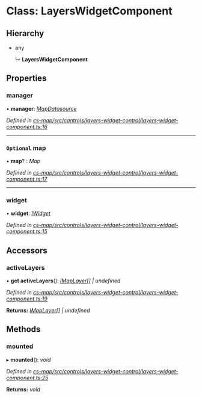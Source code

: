 # Class: LayersWidgetComponent

## Hierarchy

* any

  ↳ **LayersWidgetComponent**

## Properties

###  manager

• **manager**: *[MapDatasource](_cs_map_src_datasources_map_datasource_.mapdatasource.md)*

*Defined in [cs-map/src/controls/layers-widget-control/layers-widget-component.ts:16](https://github.com/TNOCS/csnext/blob/dad76c19/packages/cs-map/src/controls/layers-widget-control/layers-widget-component.ts#L16)*

___

### `Optional` map

• **map**? : *Map*

*Defined in [cs-map/src/controls/layers-widget-control/layers-widget-component.ts:17](https://github.com/TNOCS/csnext/blob/dad76c19/packages/cs-map/src/controls/layers-widget-control/layers-widget-component.ts#L17)*

___

###  widget

• **widget**: *[IWidget](../interfaces/_cs_core_src_widget_widget_.iwidget.md)*

*Defined in [cs-map/src/controls/layers-widget-control/layers-widget-component.ts:15](https://github.com/TNOCS/csnext/blob/dad76c19/packages/cs-map/src/controls/layers-widget-control/layers-widget-component.ts#L15)*

## Accessors

###  activeLayers

• **get activeLayers**(): *[IMapLayer](../interfaces/_cs_map_src_classes_imap_layer_.imaplayer.md)[] | undefined*

*Defined in [cs-map/src/controls/layers-widget-control/layers-widget-component.ts:19](https://github.com/TNOCS/csnext/blob/dad76c19/packages/cs-map/src/controls/layers-widget-control/layers-widget-component.ts#L19)*

**Returns:** *[IMapLayer](../interfaces/_cs_map_src_classes_imap_layer_.imaplayer.md)[] | undefined*

## Methods

###  mounted

▸ **mounted**(): *void*

*Defined in [cs-map/src/controls/layers-widget-control/layers-widget-component.ts:25](https://github.com/TNOCS/csnext/blob/dad76c19/packages/cs-map/src/controls/layers-widget-control/layers-widget-component.ts#L25)*

**Returns:** *void*
